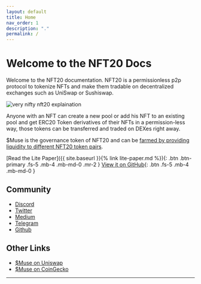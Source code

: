 ```yaml
---
layout: default
title: Home
nav_order: 1
description: "."
permalink: /
---
```


# Welcome to the NFT20 Docs

Welcome to the NFT20 documentation. NFT20 is a permissionless p2p protocol to tokenize NFTs and make them tradable on decentralized exchanges such as UniSwap or Sushiswap.

![very nifty nft20 explaination](https://github.com/verynifty/NFT20-docs/blob/master/assets/img/very_nifty_explain.png?raw=true)

Anyone with an NFT can create a new pool or add his NFT to an existing pool and get ERC20 Token derivatives of their NFTs in a permission-less way, those tokens can be transferred and traded on DEXes
right away.

$Muse is the governance token of NFT20 and can be [farmed by providing liquidity to different NFT20 token pairs](https://nft20.io/farm).

[Read the Lite Paper]({{ site.baseurl }}{% link lite-paper.md %}){: .btn .btn-primary .fs-5 .mb-4 .mb-md-0 .mr-2 } [View it on GitHub](https://github.com/verynifty/){: .btn .fs-5 .mb-4 .mb-md-0 }

## Community

* [Discord](https://discord.gg/mmvEKSN)
* [Twitter](https://twitter.com/NiftyMuseum)
* [Medium](https://medium.com/@verynifty)
* [Telegram](https://t.me/nft20)
* [Github](https://github.com/verynifty)

## Other Links

* [$Muse on Uniswap](https://info.uniswap.org/token/0xb6ca7399b4f9ca56fc27cbff44f4d2e4eef1fc81)
* [$Muse on CoinGecko](https://www.coingecko.com/en/coins/muse)




---
